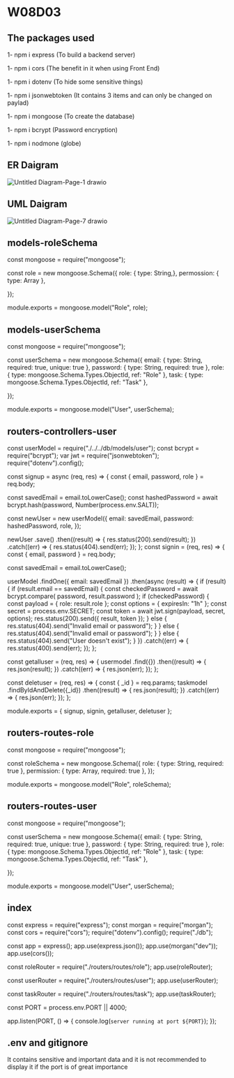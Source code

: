 # W08D03


## The packages used
1- npm i express (To build a backend server)

1- npm i cors (The benefit in it when using Front End)

1- npm i dotenv (To hide some sensitive things)

1- npm i jsonwebtoken (It contains 3 items and can only be changed on paylad)

1- npm i mongoose (To create the database)

1- npm i bcrypt (Password encryption)

1- npm i nodmone (globe)

## ER Daigram

![Untitled Diagram-Page-1 drawio](https://user-images.githubusercontent.com/92248175/145342602-1c900010-e0a8-4bf5-b248-74f665af8fb7.png)

## UML Daigram
![Untitled Diagram-Page-7 drawio](https://user-images.githubusercontent.com/92248175/145381266-efbeda4b-c671-49e8-a8a2-1a84cb4e0e10.png)


## models-roleSchema
const mongoose = require("mongoose");

const role = new mongoose.Schema({ role: { type: String,}, permossion: { type: Array },

});

module.exports = mongoose.model("Role", role);

## models-userSchema
const mongoose = require("mongoose");

const userSchema = new mongoose.Schema({
  email: { type: String, required: true, unique: true },
  password: { type: String, required: true },
  role: { type: mongoose.Schema.Types.ObjectId, ref: "Role" },
  task: { type: mongoose.Schema.Types.ObjectId, ref: "Task" },

});

module.exports = mongoose.model("User", userSchema);

## routers-controllers-user

  const userModel = require("./../../db/models/user");
const bcrypt = require("bcrypt");
var jwt = require("jsonwebtoken");
require("dotenv").config();

const signup = async (req, res) => {
  const { email, password, role } = req.body;

  const savedEmail = email.toLowerCase();
  const hashedPassword = await bcrypt.hash(password, Number(process.env.SALT));

  const newUser = new userModel({
    email: savedEmail,
    password: hashedPassword,
    role,
  });

  newUser
    .save()
    .then((result) => {
      res.status(200).send(result);
    })
    .catch((err) => {
      res.status(404).send(err);
    });
};
const signin = (req, res) => {
  const { email, password } = req.body;

  const savedEmail = email.toLowerCase();

  userModel
    .findOne({ email: savedEmail })
    .then(async (result) => {
      if (result) {
        if (result.email == savedEmail) {
          const checkedPassword = await bcrypt.compare(
            password,
            result.password
          );
          if (checkedPassword) {
            const payload = { role: result.role };
            const options = { expiresIn: "1h" };
            const secret = process.env.SECRET;
            const token = await jwt.sign(payload, secret, options);
            res.status(200).send({ result, token });
          } else {
            res.status(404).send("Invalid email or password");
          }
        } else {
          res.status(404).send("Invalid email or password");
        }
      } else {
        res.status(404).send("User doesn't exist");
      }
    })
    .catch((err) => {
      res.status(400).send(err);
    });
};

const getalluser = (req, res) => {
  usermodel
  .find({})
  .then((result) => {
    res.json(result);
  })
  .catch((err) => {
    res.json(err);
  });
};

const deletuser = (req, res) => {
  const { _id } = req.params;
  taskmodel
  .findByIdAndDelete({_id})
  .then((result) => {
    res.json(result);
  })
  .catch((err) => {
    res.json(err);
  });
};

module.exports = { signup, signin, getalluser, deletuser };


## routers-routes-role
const mongoose = require("mongoose");

const roleSchema = new mongoose.Schema({
  role: { type: String, required: true },
  permission: { type: Array, required: true },
});

module.exports = mongoose.model("Role", roleSchema);

## routers-routes-user
const mongoose = require("mongoose");

const userSchema = new mongoose.Schema({
  email: { type: String, required: true, unique: true },
  password: { type: String, required: true },
  role: { type: mongoose.Schema.Types.ObjectId, ref: "Role" },
  task: { type: mongoose.Schema.Types.ObjectId, ref: "Task" },

});

module.exports = mongoose.model("User", userSchema);

 ## index
const express = require("express");
const morgan = require("morgan");
const cors = require("cors");
require("dotenv").config();
require("./db");

const app = express();
app.use(express.json());
app.use(morgan("dev"));
app.use(cors());

const roleRouter = require("./routers/routes/role");
app.use(roleRouter);

const userRouter = require("./routers/routes/user");
app.use(userRouter);

const taskRouter = require("./routers/routes/task");
app.use(taskRouter);

const PORT = process.env.PORT || 4000;

app.listen(PORT, () => {
  console.log(`server running at port ${PORT}`);
});

## .env and gitignore
It contains sensitive and important data and it is not recommended to display it if the port is of great importance
